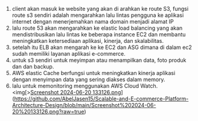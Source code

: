 1. client akan masuk ke website yang akan di arahkan ke route S3, fungsi route s3 sendiri adalah mengarahkan lalu lintas pengguna ke aplikasi internet dengan menerjemahkan nama domain menjadi alamat IP
2. lalu route 53 akan mengarahkan ke elastic load balancing yang akan mendistribusikan lalu lintas ke beberapa instance EC2 dan membantu meningkatkan ketersediaan aplikasi, kinerja, dan skalabilitas.
3. setelah itu ELB akan mengarah ke ke EC2 dan ASG dimana di dalam ec2 sudah memiliki layanan aplikasi e-commerce.
4. untuk s3 sendiri untuk meyimpan atau menampilkan data, foto produk dan dan backup.
5. AWS elastic Cache berfungsi untuk meningkatkan kinerja aplikasi dengan menyimpan data yang sering diakses dalam memory.
6. lalu untuk memonitoring menggunakan AWS Cloud Watch.
<img[>[Screenshot 2024-06-20 133126.png](https://github.com/AbelJasen15/Scalable-and-E-commerce-Platform-Architecture-Design/blob/main/Screenshot%202024-06-20%20133126.png)](https://github.com/AbelJasen15/Scalable-and-E-commerce-Platform-Architecture-Design/blob/main/Screenshot%202024-06-20%20133126.png?raw=true)</img>
